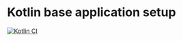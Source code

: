 # Kotlin base application setup
[![Kotlin CI](https://github.com/ashtanko/kotlin-app-template/actions/workflows/build.yml/badge.svg)](https://github.com/ashtanko/kotlin-app-template/actions/workflows/build.yml)